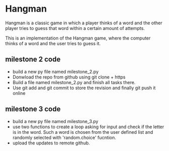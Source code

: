 # Hangman
Hangman is a classic game in which a player thinks of a word and the other player tries to guess that word within a certain amount of attempts.

This is an implementation of the Hangman game, where the computer thinks of a word and the user tries to guess it. 

## milestone 2 code 
- build a new py file named milestone_2.py
- Donwload the repo from github using git clone + https
- Build a file named milestone_2.py and finish all tasks there.
- Use git add and git commit to store the revision and finally git push it online

## milestone 3 code
- build a new py file named milestone_3.py
- use two functions to create a loop asking for input and check if the letter is in the word. Such a word is chosen from the user defined list and randomly selected with 'random.choice' fucntion.
- upload the updates to remote github.